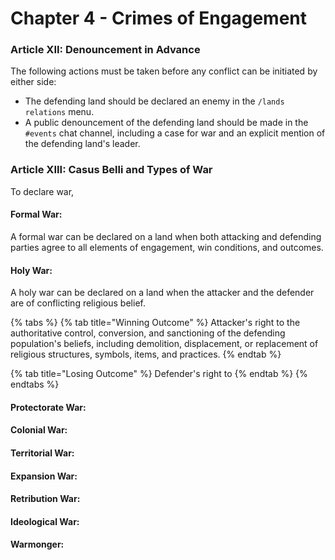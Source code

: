 # Chapter 4 - Crimes of Engagement

### Article XII: Denouncement in Advance

The following actions must be taken before any conflict can be initiated by either side:

* The defending land should be declared an enemy in the `/lands relations` menu.
* A public denouncement of the defending land should be made in the `#events` chat channel, including a case for war and an explicit mention of the defending land's leader.

### Article XIII: Casus Belli and Types of War

To declare war,

#### Formal War:

A formal war can be declared on a land when both attacking and defending parties agree to all elements of engagement, win conditions, and outcomes.

#### Holy War:

A holy war can be declared on a land when the attacker and the defender are of conflicting religious belief.

{% tabs %}
{% tab title="Winning Outcome" %}
Attacker's right to the authoritative control, conversion, and sanctioning of the defending population's beliefs, including demolition, displacement, or replacement of religious structures, symbols, items, and practices.
{% endtab %}

{% tab title="Losing Outcome" %}
Defender's right to&#x20;
{% endtab %}
{% endtabs %}

#### Protectorate War:

#### Colonial War:

#### Territorial War:

#### Expansion War:

#### Retribution War:

#### Ideological War:

#### Warmonger:

##

